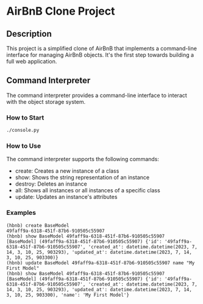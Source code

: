 # AirBnB Clone Project

## Description
This project is a simplified clone of AirBnB that implements a command-line interface for managing AirBnB objects. It's the first step towards building a full web application.

## Command Interpreter
The command interpreter provides a command-line interface to interact with the object storage system.

### How to Start
```bash
./console.py
```

### How to Use
The command interpreter supports the following commands:
* create: Creates a new instance of a class
* show: Shows the string representation of an instance
* destroy: Deletes an instance
* all: Shows all instances or all instances of a specific class
* update: Updates an instance's attributes

### Examples
```
(hbnb) create BaseModel
49faff9a-6318-451f-87b6-910505c55907
(hbnb) show BaseModel 49faff9a-6318-451f-87b6-910505c55907
[BaseModel] (49faff9a-6318-451f-87b6-910505c55907) {'id': '49faff9a-6318-451f-87b6-910505c55907', 'created_at': datetime.datetime(2023, 7, 14, 3, 10, 25, 903293), 'updated_at': datetime.datetime(2023, 7, 14, 3, 10, 25, 903300)}
(hbnb) update BaseModel 49faff9a-6318-451f-87b6-910505c55907 name "My First Model"
(hbnb) show BaseModel 49faff9a-6318-451f-87b6-910505c55907
[BaseModel] (49faff9a-6318-451f-87b6-910505c55907) {'id': '49faff9a-6318-451f-87b6-910505c55907', 'created_at': datetime.datetime(2023, 7, 14, 3, 10, 25, 903293), 'updated_at': datetime.datetime(2023, 7, 14, 3, 10, 25, 903300), 'name': 'My First Model'}